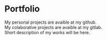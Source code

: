 # Portfolio

My personal projects are avaible at my github.  
My colaborative projects are avaible at my gitlab.  
Short description of my works will be here.  
